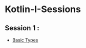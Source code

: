 # Kotlin-I-Sessions

## Session 1 : 
- [Basic Types](https://github.com/Google-Developers-Sohag/Kotlin-I-Sessions/blob/master/src/sessionOne/BasicTypes.kt)


